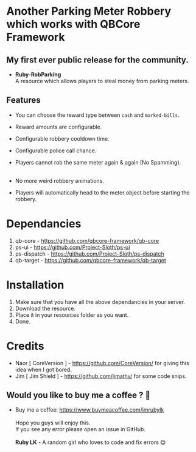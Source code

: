 # Another Parking Meter Robbery which works with QBCore Framework
## My first ever <strong>public release</strong> for the community.
- <strong> Ruby-RobParking </strong> <br>
A resource which allows players to steal money from parking meters.

## Features
- You can choose the reward type between `cash` and `marked-bills`.<br>
- Reward amounts are configurable. <br>
- Configurable robbery cooldown time. <br>
- Configurable police call chance. <br>
- Players cannot rob the same meter again & again (No Spamming). <br> <br>

- No more weird robbery animations. <br>
- Players will automatically head to the meter object before starting the robbery.

# Dependancies #
01. qb-core - https://github.com/qbcore-framework/qb-core <br>
02. ps-ui - https://github.com/Project-Sloth/ps-ui <br>
03. ps-dispatch - https://github.com/Project-Sloth/ps-dispatch <br>
04. qb-target - https://github.com/qbcore-framework/qb-target


# Installation
01. Make sure that you have all the above dependancies in your server.
02. Download the resource.
03. Place it in your resources folder as you want.
04. Done.

# Credits
- Naor [ CoreVersion ] - https://github.com/CoreVersion/ for giving this idea when I got bored.
- Jim [ Jim Shield ] - https://github.com/jimathy/ for some code snips.

## Would you like to buy me a coffee ? 🤭
- Buy me a coffee: https://www.buymeacoffee.com/imrubylk
<br> <br>
Hope you guys will enjoy this.<br>If you see any error please open an issue in GitHub.<br><br>
<strong>Ruby LK</strong> - A random girl who loves to code and fix errors 😋
